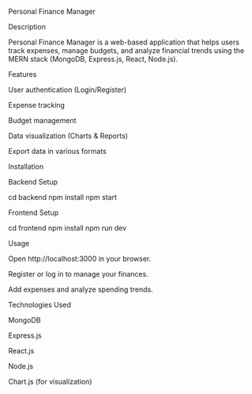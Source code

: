 Personal Finance Manager

Description

Personal Finance Manager is a web-based application that helps users track expenses, manage budgets, and analyze financial trends using the MERN stack (MongoDB, Express.js, React, Node.js).

Features

User authentication (Login/Register)

Expense tracking

Budget management

Data visualization (Charts & Reports)

Export data in various formats

Installation

Backend Setup

cd backend
npm install
npm start

Frontend Setup

cd frontend
npm install
npm run dev

Usage

Open http://localhost:3000 in your browser.

Register or log in to manage your finances.

Add expenses and analyze spending trends.

Technologies Used

MongoDB

Express.js

React.js

Node.js

Chart.js (for visualization)

